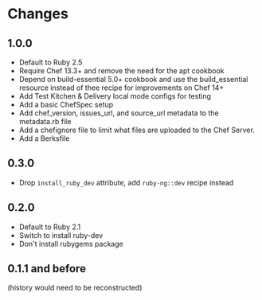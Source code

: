 # Changes

## 1.0.0

- Default to Ruby 2.5
- Require Chef 13.3+ and remove the need for the apt cookbook
- Depend on build-essential 5.0+ cookbook and use the build_essential resource instead of thee recipe for improvements on Chef 14+
- Add Test Kitchen & Delivery local mode configs for testing
- Add a basic ChefSpec setup
- Add chef_version, issues_url, and source_url metadata to the metadata.rb file
- Add a chefignore file to limit what files are uploaded to the Chef Server.
- Add a Berksfile

## 0.3.0

- Drop `install_ruby_dev` attribute, add `ruby-ng::dev` recipe instead

## 0.2.0

- Default to Ruby 2.1
- Switch to install ruby-dev
- Don't install rubygems package

## 0.1.1 and before

(history would need to be reconstructed)
